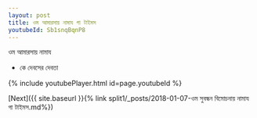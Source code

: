```yaml
---
layout: post
title: ওম আমারসায় নামায গা টাইমস
youtubeId: Sb1snqBqnP8
---
```

 
 
 ওম আমারসায় নামায  
 
 -  কে দেবসের দেবতা 
 
  
 
  
 
 
 
 
 
 


{% include youtubePlayer.html id=page.youtubeId %}
 
[Next]({{ site.baseurl }}{% link  split1/_posts/2018-01-07-ওম সুবন্ধন বিমোচনায় নামায গা টাইমস.md%})
 
